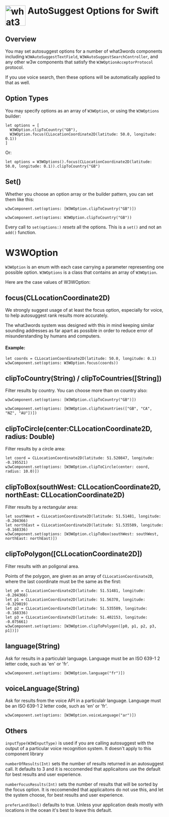 # <img valign='top' src="https://what3words.com/assets/images/w3w_square_red.png" width="64" height="64" alt="what3words">&nbsp;AutoSuggest  Options for Swift


Overview
--------

You may set autosuggest options for a number of what3words components including `W3WAutoSuggestTextField`, `W3WAutoSuggestSearchController`, and any other w3w components that satisfy the `W3WOptionAcceptorProtocol` protocol.

If you use voice search, then these options will be automatically applied to that as well.

Option Types
------------

You may specify options as an array of `W3WOption`, or using the `W3WOptions` builder: 

```
let options = [
  W3WOption.clipToCountry("GB"),
  W3WOption.focus(CLLocationCoordinate2D(latitude: 50.0, longitude: 0.1))
]
```
Or:

```    
let options = W3WOptions().focus(CLLocationCoordinate2D(latitude: 50.0, longitude: 0.1)).clipToCountry("GB")
```

Set()
-------------------

Whether you choose an option array or the builder pattern, you can set them like this:

```
w3wComponent.set(options: [W3WOption.clipToCountry("GB")])
```

```
w3wComponent.set(options: W3WOption.clipToCountry("GB"))
```

Every call to `set(options:)` *resets* all the options.  This is a `set()` and not an `add()` function.

# W3WOption

`W3WOption` is an enum with each case carrying a parameter representing one possible option.  `W3WOptions` is a class that contains an array of `W3WOption`.

Here are the case values of W3WOption:

focus(CLLocationCoordinate2D)
----------------

We strongly suggest usage of at least the focus option, especially for voice, to help autosuggest rank results more accurately.  

The what3words system was designed with this in mind keeping similar sounding addresses as far apart as possible in order to reduce error of misunderstanding by humans and computers.

#### Example:

```
let coords = CLLocationCoordinate2D(latitude: 50.0, longitude: 0.1)
w3wComponent.set(options: W3WOption.focus(coords))
```

clipToCountry(String) / clipToCountries([String])
----------------
Filter results by country.  You can choose more than on country also:

```
w3wComponent.set(options: [W3WOption.clipToCountry("GB")])
```
```
w3wComponent.set(options: [W3WOption.clipToCountries(["GB", "CA", "NZ", "AU"])])
```

clipToCircle(center:CLLocationCoordinate2D, radius: Double)
----------------
Filter results by a circle area:

```
let coord = CLLocationCoordinate2D(latitude: 51.520847, longitude: -0.195521)
w3wComponent.set(options: [W3WOption.clipToCircle(center: coord, radius: 10.0)])
```

clipToBox(southWest: CLLocationCoordinate2D, northEast: CLLocationCoordinate2D)
----------------
Filter results by a rectangular area:

```
let southWest = CLLocationCoordinate2D(latitude: 51.51481, longitude: -0.204366)
let northEast = CLLocationCoordinate2D(latitude: 51.535589, longitude: -0.168336)
w3wComponent.set(options: [W3WOption.clipToBox(southWest: southWest, northEast: northEast)])
```

clipToPolygon([CLLocationCoordinate2D])
----------------
Filter results with an poligonal area.

Points of the polygon, are given as an array of `CLLocationCoordinate2D`, where the last coordinate must be the same as the first:

```
let p0 = CLLocationCoordinate2D(latitude: 51.51481, longitude: -0.204366)
let p1 = CLLocationCoordinate2D(latitude: 51.56378, longitude: -0.329019)
let p2 = CLLocationCoordinate2D(latitude: 51.535589, longitude: -0.168336)
let p3 = CLLocationCoordinate2D(latitude: 51.402153, longitude: -0.075661)
w3wComponent.set(options: [W3WOption.clipToPolygon([p0, p1, p2, p3, p1])])
```
language(String)
----------------
Ask for results in a particulalr language.  Language must be an ISO 639-1 2 letter code, such as 'en' or 'fr'.

```
w3wComponent.set(options: [W3WOption.language("fr")])
```

voiceLanguage(String)
----------------
Ask for results from the voice API in a particulalr language.  Language must be an ISO 639-1 2 letter code, such as 'en' or 'fr'.

```
w3wComponent.set(options: [W3WOption.voiceLanguage("ar")])
```

Others
----------------
`inputType(W3WInputType)` is used if you are calling autosuggest with the output of a particular voice recognition system.  It doesn't apply to this component library

`numberOfResults(Int)` sets the number of results returned in an autosuggest call.  It defaults to 3 and it is reccomended that applicaitons use the default for best results and user experience.

`numberFocusResults(Int)` sets the number of results that will be sorted by the focus option.  It is reccomended that applicaitons do not use this, and let the system choose, for best results and user experience.

`preferLand(Bool)` defaults to true.  Unless your application deals mostly with locations in the ocean it's best to leave this default.
